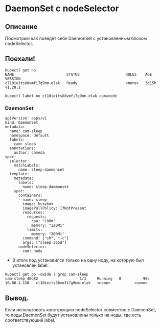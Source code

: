 # DaemonSet с nodeSelector

## Описание
Посмотрим как поведёт себя DaemonSet с установленным блоком nodeSelector.

## Поехали!
```
kubectl get no
NAME                        STATUS                     ROLES    AGE     VERSION
cl10ieits88vmfi7g9nm-elak   Ready                      <none>   3d15h   v1.29.1

kubectl label no cl10ieits88vmfi7g9nm-elak cam=node
```

### DaemonSet
```
apiVersion: apps/v1
kind: DaemonSet
metadata:
  name: cam-sleep
  namespace: default
  labels:
    cam: sleep
  annotations:
    author: cameda
spec:
  selector:
    matchLabels:
      name: sleep-daemonset
  template:
    metadata:
      labels:
        name: sleep-daemonset
    spec:
      containers:
      - name: sleep
        image: busybox
        imagePullPolicy: IfNotPresent
        resources:
          requests:
            cpu: "100m"
            memory: "120Mi"
          limits:
            memory: "200Mi"
        command: ["sh", "-c"]
        args: ["sleep 365d"]
      nodeSelector:
        cam: node
```

* В итоге под установился только на одну ноду, на которую был установлен label.
```
kubectl get po -owide | grep cam-sleep
cam-sleep-46q82                   1/1     Running   0          90s   10.80.1.158   cl10ieits88vmfi7g9nm-elak   <none>           <none>
```

## Вывод.
Если использовать конструкцию nodeSelector совместно с DaemonSet, то поды DaemonSet будут установлены только на ноды, где есть соответствующий label.
